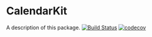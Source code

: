 # CalendarKit

A description of this package.
[![Build Status](https://travis-ci.org/studio-rookery/CalendarKit.svg?branch=master)](https://travis-ci.org/studio-rookery/CalendarKit)
[![codecov](https://codecov.io/gh/studio-rookery/CalendarKit/branch/master/graph/badge.svg)](https://codecov.io/gh/studio-rookery/CalendarKit)
